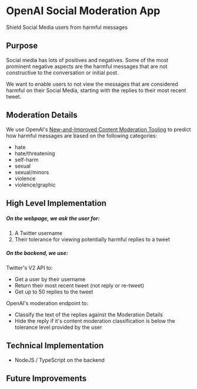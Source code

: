 # OpenAI Social Moderation App

Shield Social Media users from harmful messages

## Purpose

Social media has lots of positives and negatives. Some of the most prominent negative aspects are the harmful messages that are not constructive to the conversation or initial post.

We want to enable users to not view the messages that are considered harmful on their Social Media, starting with the replies to their most recent tweet.

## Moderation Details

We use OpenAI's [New-and-Improved Content Moderation Tooling](https://openai.com/blog/new-and-improved-content-moderation-tooling/) to predict how harmful messages are based on the following categories:

- hate
- hate/threatening
- self-harm
- sexual
- sexual/minors
- violence
- violence/graphic

## High Level Implementation

##### On the webpage, we ask the user for:

1. A Twitter username
2. Their tolerance for viewing potentially harmful replies to a tweet

##### On the backend, we use:

Twitter's V2 API to:

- Get a user by their username
- Return their most recent tweet (not reply or re-tweet)
- Get up to 50 replies to the tweet

OpenAI's moderation endpoint to:

- Classify the text of the replies against the Moderation Details
- Hide the reply if it's content moderation classification is below the tolerance level provided by the user

## Technical Implementation

- NodeJS / TypeScript on the backend

## Future Improvements
